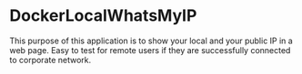 # DockerLocalWhatsMyIP
This purpose of this application is to show your local and your public IP in a web page. Easy to test for remote users if they are successfully connected to corporate network.
